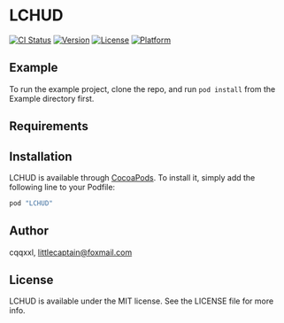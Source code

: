 # LCHUD

[![CI Status](http://img.shields.io/travis/cqqxxl/LCHUD.svg?style=flat)](https://travis-ci.org/cqqxxl/LCHUD)
[![Version](https://img.shields.io/cocoapods/v/LCHUD.svg?style=flat)](http://cocoapods.org/pods/LCHUD)
[![License](https://img.shields.io/cocoapods/l/LCHUD.svg?style=flat)](http://cocoapods.org/pods/LCHUD)
[![Platform](https://img.shields.io/cocoapods/p/LCHUD.svg?style=flat)](http://cocoapods.org/pods/LCHUD)

## Example

To run the example project, clone the repo, and run `pod install` from the Example directory first.

## Requirements

## Installation

LCHUD is available through [CocoaPods](http://cocoapods.org). To install
it, simply add the following line to your Podfile:

```ruby
pod "LCHUD"
```

## Author

cqqxxl, littlecaptain@foxmail.com

## License

LCHUD is available under the MIT license. See the LICENSE file for more info.
